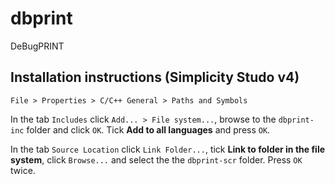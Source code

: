 # dbprint
DeBugPRINT

## Installation instructions (Simplicity Studo v4)

`File > Properties > C/C++ General > Paths and Symbols`

In the tab `Includes` click `Add... > File system...`, browse to the `dbprint-inc` 
folder and click `OK`. Tick **Add to all languages** and press `OK`.

In the tab `Source Location` click `Link Folder...`, tick **Link to folder in the file system**, 
click `Browse...` and select the the `dbprint-scr` folder. Press `OK` twice.